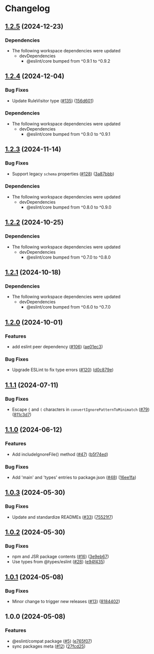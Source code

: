 # Changelog

## [1.2.5](https://github.com/eslint/rewrite/compare/compat-v1.2.4...compat-v1.2.5) (2024-12-23)


### Dependencies

* The following workspace dependencies were updated
  * devDependencies
    * @eslint/core bumped from ^0.9.1 to ^0.9.2

## [1.2.4](https://github.com/eslint/rewrite/compare/compat-v1.2.3...compat-v1.2.4) (2024-12-04)


### Bug Fixes

* Update RuleVisitor type ([#135](https://github.com/eslint/rewrite/issues/135)) ([156d601](https://github.com/eslint/rewrite/commit/156d601181deb362a2864c4d47d4e3da8609500b))


### Dependencies

* The following workspace dependencies were updated
  * devDependencies
    * @eslint/core bumped from ^0.9.0 to ^0.9.1

## [1.2.3](https://github.com/eslint/rewrite/compare/compat-v1.2.2...compat-v1.2.3) (2024-11-14)


### Bug Fixes

* Support legacy `schema` properties ([#128](https://github.com/eslint/rewrite/issues/128)) ([3a87bbb](https://github.com/eslint/rewrite/commit/3a87bbb7f0b501c74507f32083c289304d6c03a6))


### Dependencies

* The following workspace dependencies were updated
  * devDependencies
    * @eslint/core bumped from ^0.8.0 to ^0.9.0

## [1.2.2](https://github.com/eslint/rewrite/compare/compat-v1.2.1...compat-v1.2.2) (2024-10-25)


### Dependencies

* The following workspace dependencies were updated
  * devDependencies
    * @eslint/core bumped from ^0.7.0 to ^0.8.0

## [1.2.1](https://github.com/eslint/rewrite/compare/compat-v1.2.0...compat-v1.2.1) (2024-10-18)


### Dependencies

* The following workspace dependencies were updated
  * devDependencies
    * @eslint/core bumped from ^0.6.0 to ^0.7.0

## [1.2.0](https://github.com/eslint/rewrite/compare/compat-v1.1.1...compat-v1.2.0) (2024-10-01)


### Features

* add eslint peer dependency ([#106](https://github.com/eslint/rewrite/issues/106)) ([ae01ec3](https://github.com/eslint/rewrite/commit/ae01ec385015724cb37020b0f50a2910dc032fa7))


### Bug Fixes

* Upgrade ESLint to fix type errors ([#120](https://github.com/eslint/rewrite/issues/120)) ([d0c879e](https://github.com/eslint/rewrite/commit/d0c879e202f8b5f13a4334bffde6f22a9f80a195))

## [1.1.1](https://github.com/eslint/rewrite/compare/compat-v1.1.0...compat-v1.1.1) (2024-07-11)


### Bug Fixes

* Escape `{` and `(` characters in `convertIgnorePatternToMinimatch` ([#79](https://github.com/eslint/rewrite/issues/79)) ([811c3d7](https://github.com/eslint/rewrite/commit/811c3d79de2588ca8aa10f6d9e8e706dae8986a4))

## [1.1.0](https://github.com/eslint/rewrite/compare/compat-v1.0.3...compat-v1.1.0) (2024-06-12)


### Features

* Add includeIgnoreFile() method ([#47](https://github.com/eslint/rewrite/issues/47)) ([b5f74ed](https://github.com/eslint/rewrite/commit/b5f74ed7bf20f287cc88579f2c6d9a27943d1105))


### Bug Fixes

* Add 'main' and 'types' entries to package.json ([#48](https://github.com/eslint/rewrite/issues/48)) ([16ee1fa](https://github.com/eslint/rewrite/commit/16ee1fad998cc654208628ccb06958d29f95a3a5))

## [1.0.3](https://github.com/eslint/rewrite/compare/compat-v1.0.2...compat-v1.0.3) (2024-05-30)


### Bug Fixes

* Update and standardize READMEs ([#33](https://github.com/eslint/rewrite/issues/33)) ([75521f7](https://github.com/eslint/rewrite/commit/75521f7d2e4aac9e77310803e7569d9d5b39869c))

## [1.0.2](https://github.com/eslint/rewrite/compare/compat-v1.0.1...compat-v1.0.2) (2024-05-30)


### Bug Fixes

* npm and JSR package contents ([#16](https://github.com/eslint/rewrite/issues/16)) ([3e9eb67](https://github.com/eslint/rewrite/commit/3e9eb67964327ef908ab27fa0f14990580ec801c))
* Use types from @types/eslint ([#28](https://github.com/eslint/rewrite/issues/28)) ([e94f435](https://github.com/eslint/rewrite/commit/e94f4355c39cf4d566690fdc9180a97e06d292f1))

## [1.0.1](https://github.com/eslint/rewrite/compare/compat-v1.0.0...compat-v1.0.1) (2024-05-08)


### Bug Fixes

* Minor change to trigger new releases ([#13](https://github.com/eslint/rewrite/issues/13)) ([8184402](https://github.com/eslint/rewrite/commit/8184402d5efc8028380cbdd5669f600aea5c050a))

## 1.0.0 (2024-05-08)

### Features

* @eslint/compat package ([#5](https://github.com/eslint/rewrite/issues/5)) ([e765f07](https://github.com/eslint/rewrite/commit/e765f0764780144565aa51e56a097d1aaac8ddba))
* sync packages meta ([#12](https://github.com/eslint/rewrite/issues/12)) ([27fcd25](https://github.com/eslint/rewrite/commit/27fcd259dab40e4ac1742b5699b74701a6b3660e))

